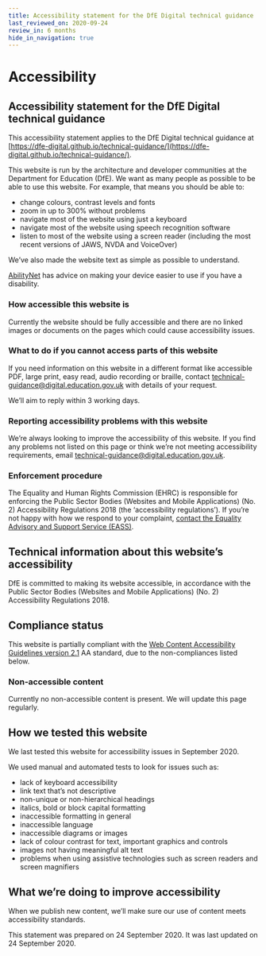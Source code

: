 ```yaml
---
title: Accessibility statement for the DfE Digital technical guidance
last_reviewed_on: 2020-09-24
review_in: 6 months
hide_in_navigation: true
---
```


# Accessibility

## Accessibility statement for the DfE Digital technical guidance

This accessibility statement applies to the DfE Digital technical guidance at [https://dfe-digital.github.io/technical-guidance/](https://dfe-digital.github.io/technical-guidance/).

This website is run by the architecture and developer communities at the Department for Education (DfE). We want as many people as possible to be able to use this website. For example, that means you should be able to:

+ change colours, contrast levels and fonts
+ zoom in up to 300% without problems
+ navigate most of the website using just a keyboard
+ navigate most of the website using speech recognition software
+ listen to most of the website using a screen reader (including the most recent versions of JAWS, NVDA and VoiceOver)

We’ve also made the website text as simple as possible to understand.

[AbilityNet](https://mcmw.abilitynet.org.uk/) has advice on making your device easier to use if you have a disability.

### How accessible this website is

Currently the website should be fully accessible and there are no linked images or documents on the pages which could cause accessibility issues.

### What to do if you cannot access parts of this website

If you need information on this website in a different format like accessible PDF, large print, easy read, audio recording or braille, contact [technical-guidance@digital.education.gov.uk](mailto:technical-guidance@digital.education.gov.uk) with details of your request.

We’ll aim to reply within 3 working days.

### Reporting accessibility problems with this website

We’re always looking to improve the accessibility of this website. If you find any problems not listed on this page or think we’re not meeting accessibility requirements, email [technical-guidance@digital.education.gov.uk](mailto:technical-guidance@digital.education.gov.uk).

### Enforcement procedure

The Equality and Human Rights Commission (EHRC) is responsible for enforcing the Public Sector Bodies (Websites and Mobile Applications) (No. 2) Accessibility Regulations 2018 (the ‘accessibility regulations’). If you’re not happy with how we respond to your complaint, [contact the Equality Advisory and Support Service (EASS)](https://www.equalityadvisoryservice.com/).

## Technical information about this website’s accessibility

DfE is committed to making its website accessible, in accordance with the Public Sector Bodies (Websites and Mobile Applications) (No. 2) Accessibility Regulations 2018.

## Compliance status

This website is partially compliant with the [Web Content Accessibility Guidelines version 2.1](https://www.w3.org/TR/WCAG21/) AA standard, due to the non-compliances listed below.

### Non-accessible content

Currently no non-accessible content is present. We will update this page regularly.

## How we tested this website

We last tested this website for accessibility issues in September 2020.

We used manual and automated tests to look for issues such as:

- lack of keyboard accessibility
- link text that’s not descriptive
- non-unique or non-hierarchical headings
- italics, bold or block capital formatting
- inaccessible formatting in general
- inaccessible language
- inaccessible diagrams or images
- lack of colour contrast for text, important graphics and controls
- images not having meaningful alt text
- problems when using assistive technologies such as screen readers and screen magnifiers

## What we’re doing to improve accessibility

When we publish new content, we’ll make sure our use of content meets accessibility standards.

This statement was prepared on 24 September 2020. It was last updated on 24 September 2020.